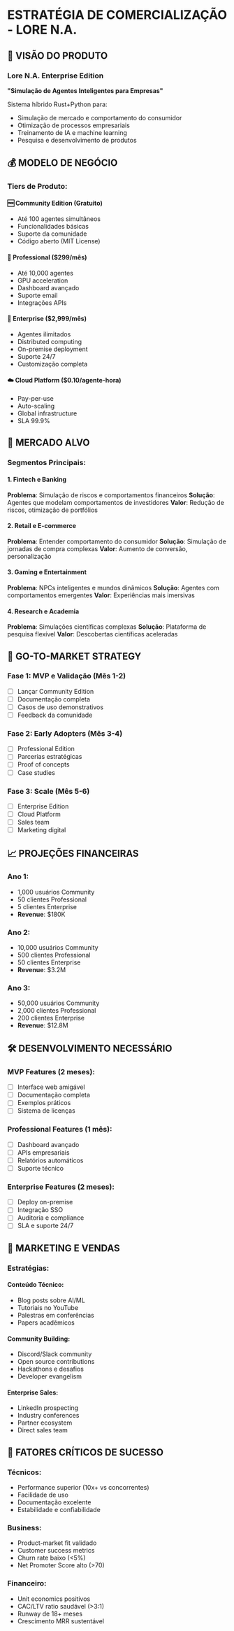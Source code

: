 # ESTRATÉGIA DE COMERCIALIZAÇÃO - LORE N.A.

## 🎯 VISÃO DO PRODUTO

### Lore N.A. Enterprise Edition

**"Simulação de Agentes Inteligentes para Empresas"**

Sistema híbrido Rust+Python para:

-   Simulação de mercado e comportamento do consumidor
-   Otimização de processos empresariais
-   Treinamento de IA e machine learning
-   Pesquisa e desenvolvimento de produtos

## 💰 MODELO DE NEGÓCIO

### Tiers de Produto:

#### 🆓 Community Edition (Gratuito)

-   Até 100 agentes simultâneos
-   Funcionalidades básicas
-   Suporte da comunidade
-   Código aberto (MIT License)

#### 💼 Professional ($299/mês)

-   Até 10,000 agentes
-   GPU acceleration
-   Dashboard avançado
-   Suporte email
-   Integrações APIs

#### 🏢 Enterprise ($2,999/mês)

-   Agentes ilimitados
-   Distributed computing
-   On-premise deployment
-   Suporte 24/7
-   Customização completa

#### ☁️ Cloud Platform ($0.10/agente-hora)

-   Pay-per-use
-   Auto-scaling
-   Global infrastructure
-   SLA 99.9%

## 🎯 MERCADO ALVO

### Segmentos Principais:

#### 1. Fintech e Banking

**Problema**: Simulação de riscos e comportamentos financeiros
**Solução**: Agentes que modelam comportamentos de investidores
**Valor**: Redução de riscos, otimização de portfólios

#### 2. Retail e E-commerce

**Problema**: Entender comportamento do consumidor
**Solução**: Simulação de jornadas de compra complexas
**Valor**: Aumento de conversão, personalização

#### 3. Gaming e Entertainment

**Problema**: NPCs inteligentes e mundos dinâmicos
**Solução**: Agentes com comportamentos emergentes
**Valor**: Experiências mais imersivas

#### 4. Research e Academia

**Problema**: Simulações científicas complexas
**Solução**: Plataforma de pesquisa flexível
**Valor**: Descobertas científicas aceleradas

## 🚀 GO-TO-MARKET STRATEGY

### Fase 1: MVP e Validação (Mês 1-2)

-   [ ] Lançar Community Edition
-   [ ] Documentação completa
-   [ ] Casos de uso demonstrativos
-   [ ] Feedback da comunidade

### Fase 2: Early Adopters (Mês 3-4)

-   [ ] Professional Edition
-   [ ] Parcerias estratégicas
-   [ ] Proof of concepts
-   [ ] Case studies

### Fase 3: Scale (Mês 5-6)

-   [ ] Enterprise Edition
-   [ ] Cloud Platform
-   [ ] Sales team
-   [ ] Marketing digital

## 📈 PROJEÇÕES FINANCEIRAS

### Ano 1:

-   1,000 usuários Community
-   50 clientes Professional
-   5 clientes Enterprise
-   **Revenue**: $180K

### Ano 2:

-   10,000 usuários Community
-   500 clientes Professional
-   50 clientes Enterprise
-   **Revenue**: $3.2M

### Ano 3:

-   50,000 usuários Community
-   2,000 clientes Professional
-   200 clientes Enterprise
-   **Revenue**: $12.8M

## 🛠️ DESENVOLVIMENTO NECESSÁRIO

### MVP Features (2 meses):

-   [ ] Interface web amigável
-   [ ] Documentação completa
-   [ ] Exemplos práticos
-   [ ] Sistema de licenças

### Professional Features (1 mês):

-   [ ] Dashboard avançado
-   [ ] APIs empresariais
-   [ ] Relatórios automáticos
-   [ ] Suporte técnico

### Enterprise Features (2 meses):

-   [ ] Deploy on-premise
-   [ ] Integração SSO
-   [ ] Auditoria e compliance
-   [ ] SLA e suporte 24/7

## 🎪 MARKETING E VENDAS

### Estratégias:

#### Conteúdo Técnico:

-   Blog posts sobre AI/ML
-   Tutoriais no YouTube
-   Palestras em conferências
-   Papers acadêmicos

#### Community Building:

-   Discord/Slack community
-   Open source contributions
-   Hackathons e desafios
-   Developer evangelism

#### Enterprise Sales:

-   LinkedIn prospecting
-   Industry conferences
-   Partner ecosystem
-   Direct sales team

## 🔑 FATORES CRÍTICOS DE SUCESSO

### Técnicos:

-   Performance superior (10x+ vs concorrentes)
-   Facilidade de uso
-   Documentação excelente
-   Estabilidade e confiabilidade

### Business:

-   Product-market fit validado
-   Customer success metrics
-   Churn rate baixo (<5%)
-   Net Promoter Score alto (>70)

### Financeiro:

-   Unit economics positivos
-   CAC/LTV ratio saudável (>3:1)
-   Runway de 18+ meses
-   Crescimento MRR sustentável

